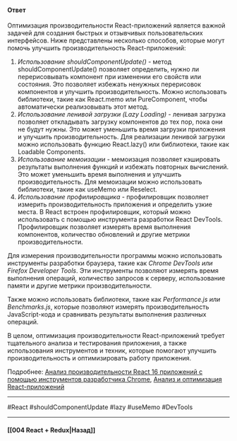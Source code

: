 #### Ответ

Оптимизация производительности React-приложений является важной задачей для создания быстрых и отзывчивых пользовательских интерфейсов. Ниже представлены несколько способов, которые могут помочь улучшить производительность React-приложений:

1. *Использование shouldComponentUpdate()* - метод shouldComponentUpdate() позволяет определить, нужно ли перерисовывать компонент при изменении его свойств или состояния. Это позволяет избежать ненужных перерисовок компонентов и улучшить производительность. Можно использовать библиотеки, такие как React.memo или PureComponent, чтобы автоматически реализовывать этот метод.
2. *Использование ленивой загрузки (Lazy Loading)* - ленивая загрузка позволяет откладывать загрузку компонентов до тех пор, пока они не будут нужны. Это может уменьшить время загрузки приложения и улучшить производительность. Для реализации ленивой загрузки можно использовать функцию React.lazy() или библиотеки, такие как Loadable Components.
3. *Использование мемоизации* - мемоизация позволяет кэшировать результаты выполнения функций и избежать повторных вычислений. Это может уменьшить время выполнения и улучшить производительность. Для мемоизации можно использовать библиотеки, такие как useMemo или Reselect.
4. *Использование профилировщика* - профилировщик позволяет измерить производительность приложения и определить узкие места. В React встроен профилировщик, который можно использовать с помощью инструмента разработки React DevTools. Профилировщик позволяет измерять время выполнения компонентов, количество обновлений и другие метрики производительности.

Для измерения производительности программы можно использовать инструменты разработки браузера, такие как *Chrome DevTools или Firefox Developer Tools*. Эти инструменты позволяют измерять время выполнения операций, количество запросов к серверу, использование памяти и другие метрики производительности.

Также можно использовать библиотеки, такие как *Performance.js или Benchmarks.js*, которые позволяют измерять производительность JavaScript-кода и сравнивать результаты выполнения различных операций.

В целом, оптимизация производительности React-приложений требует тщательного анализа и тестирования приложения, а также использования инструментов и техник, которые помогают улучшить производительность и оптимизировать работу приложения.

Подробнее: [Анализ производительности React 16 приложений с помощью инструментов разработчика Chrome](https://habr.com/ru/companies/ruvds/articles/343888/), [Анализ и оптимизация React-приложений](https://habr.com/ru/companies/ruvds/articles/442650/)

____
#React #shouldComponentUpdate #lazy #useMemo #DevTools 

____

#### [[004 React + Redux|Назад]]